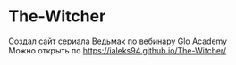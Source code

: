# The-Witcher
Создал сайт сериала Ведьмак по вебинару Glo Academy <br>
Можно открыть по https://ialeks94.github.io/The-Witcher/

